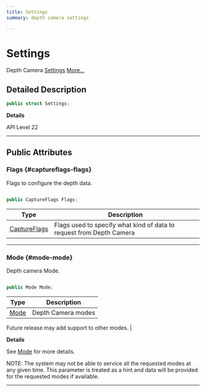```yaml
---
title: Settings
summary: depth camera settings

---
```


# Settings




Depth Camera [Settings](/unity-api/api/UnityEngine.XR.MagicLeap/MLDepthCamera/UnityEngine.XR.MagicLeap.MLDepthCamera.Settings.md)  [More...](#detailed-description)  




## Detailed Description

```csharp
public struct Settings; 
```


**Details**

API Level 22





-----------



## Public Attributes

### Flags {#captureflags-flags}

Flags to configure the depth data. 

```csharp

public CaptureFlags Flags;

```

| Type | Description  | 
|--|--|
| [CaptureFlags](/unity-api/api/UnityEngine.XR.MagicLeap/MLDepthCamera/UnityEngine.XR.MagicLeap.MLDepthCamera.md#enums-captureflags) | Flags used to specify what kind of data to request from Depth Camera  |





-----------

### Mode {#mode-mode}

Depth camera Mode. 

```csharp

public Mode Mode;

```

| Type | Description  | 
|--|--|
| [Mode](/unity-api/api/UnityEngine.XR.MagicLeap/MLDepthCamera/UnityEngine.XR.MagicLeap.MLDepthCamera.md#enums-mode) | Depth Camera modes

 Future release may add support to other modes.  |

**Details**

See [Mode](/unity-api/api/UnityEngine.XR.MagicLeap/MLDepthCamera/UnityEngine.XR.MagicLeap.MLDepthCamera.Settings.md#mode-mode) for more details.

NOTE: The system may not be able to service all the requested modes at any given time. This parameter is treated as a hint and data will be provided for the requested modes if available.





-----------

